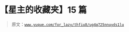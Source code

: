 # 【星主的收藏夹】15 篇

> 原文：[`www.yuque.com/for_lazy/thfiu8/ug4q725nnuyds1lu`](https://www.yuque.com/for_lazy/thfiu8/ug4q725nnuyds1lu)


